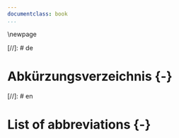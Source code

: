 ```yaml
---
documentclass: book
...
```

\newpage

[//]: # de 
# Abkürzungsverzeichnis {-}

[//]: # en 
# List of abbreviations {-}